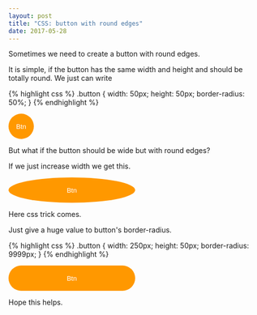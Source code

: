 ```yaml
---
layout: post
title: "CSS: button with round edges"
date: 2017-05-28
---
```


Sometimes we need to create a button with round edges.

It is simple, if the button has the same width and height and should be totally round. We just can write

{% highlight css %}
.button {
  width: 50px;
  height: 50px;
  border-radius: 50%;
}
{% endhighlight %}

<button class="button" type="button" style="display: block; width: 50px; height: 50px; border-radius: 50%; border: none; background-color: #FF9800; color: white;">Btn</button>

But what if the button should be wide but with round edges?

If we just increase width we get this.

<button class="button" type="button" style="display: block; width: 250px; height: 50px; border-radius: 50%; border: none; background-color: #FF9800; color: white;">Btn</button>

Here css trick comes.

Just give a huge value to button's border-radius.

{% highlight css %}
.button {
  width: 250px;
  height: 50px;
  border-radius: 9999px;
}
{% endhighlight %}

<button class="button" type="button" style="display: block; width: 250px; height: 50px; border-radius: 9999px; border: none; background-color: #FF9800; color: white;">Btn</button>

Hope this helps.
